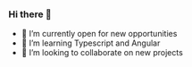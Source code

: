 ### Hi there 👋

- 🔭 I’m currently open for new opportunities
- 🌱 I’m learning Typescript and Angular
- 👯 I’m looking to collaborate on new projects
